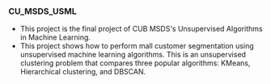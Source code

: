 ### CU_MSDS_USML
- This project is the final project of CUB MSDS's Unsupervised Algorithms in Machine Learning.
- This project shows how to perform mall customer segmentation using unsupervised machine learning algorithms. This is an unsupervised clustering problem that compares three popular algorithms: KMeans, Hierarchical clustering, and DBSCAN.
